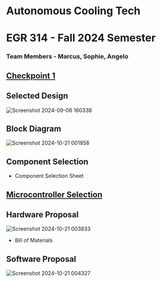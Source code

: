# Autonomous Cooling Tech

# EGR 314 - Fall 2024 Semester

### Team Members - Marcus, Sophie, Angelo 

## [Checkpoint 1](https://autonomouscoolingtech.github.io/Team301.github.io/)

## Selected Design
![Screenshot 2024-09-06 160338](https://github.com/user-attachments/assets/2c47cfff-0d0b-4201-a9fb-9a5853de7b27)

## Block Diagram
![Screenshot 2024-10-21 001858](https://github.com/user-attachments/assets/d01f3d0a-dabc-4715-9b66-9dbd7232692d)

## Component Selection
* Component Selection Sheet

## [Microcontroller Selection](https://github.com/user-attachments/files/17456795/Team.301.microcontroller-selection.pdf)

## Hardware Proposal
![Screenshot 2024-10-21 003833](https://github.com/user-attachments/assets/9d02ca87-6500-4ce6-aaaf-03031168addf)
* Bill of Materials

## Software Proposal
![Screenshot 2024-10-21 004327](https://github.com/user-attachments/assets/44cd6e60-29cc-40d5-9fce-bbb8c80d2419)

